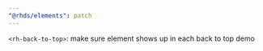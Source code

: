 ```yaml
---
"@rhds/elements": patch
---
```


`<rh-back-to-top>`: make sure element shows up in each back to top demo
